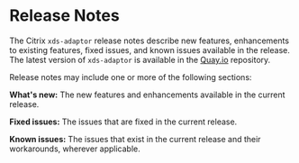 # Release Notes

The Citrix `xds-adaptor` release notes describe new features, enhancements to existing features, fixed issues, and known issues available in the release. The latest version of `xds-adaptor` is available in the [Quay.io](https://quay.io/citrix/citrix-xds-adaptor) repository.

Release notes may include one or more of the following sections:

**What's new:** The new features and enhancements available in the current release.

**Fixed issues:** The issues that are fixed in the current release.

**Known issues:** The issues that exist in the current release and their workarounds, wherever applicable.



